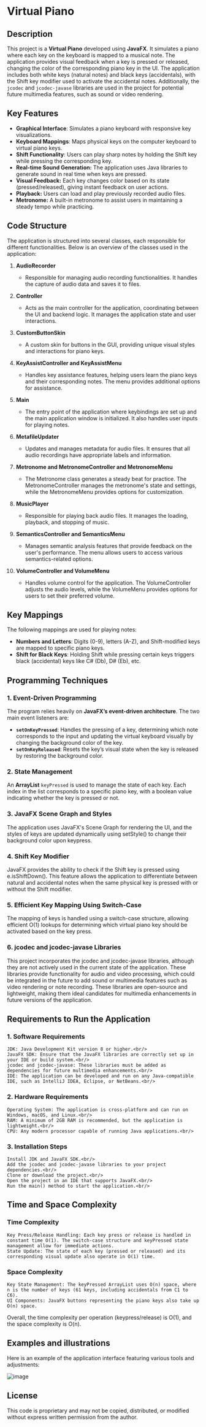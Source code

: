 # Virtual Piano

## Description

This project is a **Virtual Piano** developed using **JavaFX**. It simulates a piano where each key on the keyboard is mapped to a musical note. The application provides visual feedback when a key is pressed or released, changing the color of the corresponding piano key in the UI.
The application includes both white keys (natural notes) and black keys (accidentals), with the Shift key modifier used to activate the accidental notes.
Additionally, the `jcodec` and `jcodec-javase` libraries are used in the project for potential future multimedia features, such as sound or video rendering.

## Key Features

- **Graphical Interface**: Simulates a piano keyboard with responsive key visualizations.
- **Keyboard Mappings**: Maps physical keys on the computer keyboard to virtual piano keys.
- **Shift Functionality**: Users can play sharp notes by holding the Shift key while pressing the corresponding key.
- **Real-time Sound Generation:** The application uses Java libraries to generate sound in real time when keys are pressed.
- **Visual Feedback:** Each key changes color based on its state (pressed/released), giving instant feedback on user actions.
- **Playback:** Users can load and play previously recorded audio files.
- **Metronome:** A built-in metronome to assist users in maintaining a steady tempo while practicing.


## Code Structure

The application is structured into several classes, each responsible for different functionalities. Below is an overview of the classes used in the application:

1. **AudioRecorder**
   - Responsible for managing audio recording functionalities. It handles the capture of audio data and saves it to files.

2. **Controller**
   - Acts as the main controller for the application, coordinating between the UI and backend logic. It manages the application state and user interactions.

3. **CustomButtonSkin**
   - A custom skin for buttons in the GUI, providing unique visual styles and interactions for piano keys.

4. **KeyAssistController and KeyAssistMenu**
   - Handles key assistance features, helping users learn the piano keys and their corresponding notes. The menu provides additional options for assistance.

5. **Main**
   - The entry point of the application where keybindings are set up and the main application window is initialized. It also handles user inputs for playing notes.

6. **MetafileUpdater**
   - Updates and manages metadata for audio files. It ensures that all audio recordings have appropriate labels and information.

7. **Metronome and MetronomeController and MetronomeMenu**
   - The Metronome class generates a steady beat for practice. The MetronomeController manages the metronome's state and settings, while the MetronomeMenu provides options for customization.

8. **MusicPlayer**
   - Responsible for playing back audio files. It manages the loading, playback, and stopping of music.

9. **SemanticsController and SemanticsMenu**
   - Manages semantic analysis features that provide feedback on the user's performance. The menu allows users to access various semantics-related options.

10. **VolumeController and VolumeMenu**
    - Handles volume control for the application. The VolumeController adjusts the audio levels, while the VolumeMenu provides options for users to set their preferred volume.

  
## Key Mappings

The following mappings are used for playing notes:

- **Numbers and Letters**: Digits (0-9), letters (A-Z), and Shift-modified keys are mapped to specific piano keys.
- **Shift for Black Keys**: Holding Shift while pressing certain keys triggers black (accidental) keys like C# (Db), D# (Eb), etc.

## Programming Techniques

### 1. **Event-Driven Programming**

The program relies heavily on **JavaFX’s event-driven architecture**. The two main event listeners are:
  
- **`setOnKeyPressed`**: Handles the pressing of a key, determining which note corresponds to the input and updating the virtual keyboard visually by changing the background color of the key.
- **`setOnKeyReleased`**: Resets the key’s visual state when the key is released by restoring the background color.

### 2. **State Management**

An **ArrayList** `keyPressed` is used to manage the state of each key. Each index in the list corresponds to a specific piano key, with a boolean value indicating whether the key is pressed or not.

### 3. JavaFX Scene Graph and Styles

The application uses JavaFX's Scene Graph for rendering the UI, and the styles of keys are updated dynamically using setStyle() to change their background color upon keypress.

### 4. Shift Key Modifier

JavaFX provides the ability to check if the Shift key is pressed using e.isShiftDown(). This feature allows the application to differentiate between natural and accidental notes when the same physical key is pressed with or without the Shift modifier.

### 5. Efficient Key Mapping Using Switch-Case

The mapping of keys is handled using a switch-case structure, allowing efficient O(1) lookups for determining which virtual piano key should be activated based on the key press.

### 6. jcodec and jcodec-javase Libraries

This project incorporates the jcodec and jcodec-javase libraries, although they are not actively used in the current state of the application. These libraries provide functionality for audio and video processing, which could be integrated in the future to add sound or multimedia features such as video rendering or note recording.
These libraries are open-source and lightweight, making them ideal candidates for multimedia enhancements in future versions of the application.


## Requirements to Run the Application

### 1. Software Requirements
    JDK: Java Development Kit version 8 or higher.<br/>
    JavaFX SDK: Ensure that the JavaFX libraries are correctly set up in your IDE or build system.<br/>
    jcodec and jcodec-javase: These libraries must be added as dependencies for future multimedia enhancements.<br/>
    IDE: The application can be developed and run on any Java-compatible IDE, such as IntelliJ IDEA, Eclipse, or NetBeans.<br/>

### 2. Hardware Requirements
    Operating System: The application is cross-platform and can run on Windows, macOS, and Linux.<br/>
    RAM: A minimum of 2GB RAM is recommended, but the application is lightweight.<br/>
    CPU: Any modern processor capable of running Java applications.<br/>

### 3. Installation Steps
    Install JDK and JavaFX SDK.<br/>
    Add the jcodec and jcodec-javase libraries to your project dependencies.<br/>
    Clone or download the project.<br/>
    Open the project in an IDE that supports JavaFX.<br/>
    Run the main() method to start the application.<br/>

## Time and Space Complexity

### Time Complexity
    Key Press/Release Handling: Each key press or release is handled in constant time O(1). The switch-case structure and keyPressed state management allow for immediate actions.
    State Update: The state of each key (pressed or released) and its corresponding visual update also operate in O(1) time.

### Space Complexity
    Key State Management: The keyPressed ArrayList uses O(n) space, where n is the number of keys (61 keys, including accidentals from C1 to C6).
    UI Components: JavaFX buttons representing the piano keys also take up O(n) space.

Overall, the time complexity per operation (keypress/release) is O(1), and the space complexity is O(n).

## Examples and illustrations

Here is an example of the application interface featuring various tools and adjustments:

![image](example_interface.png)

## License

This code is proprietary and may not be copied, distributed, or modified without express written permission from the author.